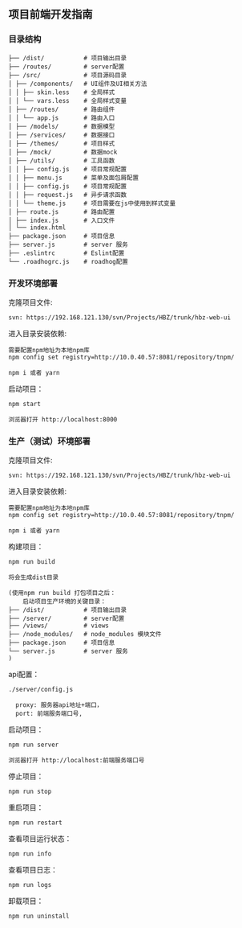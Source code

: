## 项目前端开发指南

### 目录结构

```
├── /dist/           # 项目输出目录
├── /routes/         # server配置
├── /src/            # 项目源码目录
│ ├── /components/   # UI组件及UI相关方法
│ │ ├── skin.less    # 全局样式
│ │ └── vars.less    # 全局样式变量
│ ├── /routes/       # 路由组件
│ │ └── app.js       # 路由入口
│ ├── /models/       # 数据模型
│ ├── /services/     # 数据接口
│ ├── /themes/       # 项目样式
│ ├── /mock/         # 数据mock
│ ├── /utils/        # 工具函数
│ │ ├── config.js    # 项目常规配置
│ │ ├── menu.js      # 菜单及面包屑配置
│ │ ├── config.js    # 项目常规配置
│ │ ├── request.js   # 异步请求函数
│ │ └── theme.js     # 项目需要在js中使用到样式变量
│ ├── route.js       # 路由配置
│ ├── index.js       # 入口文件
│ └── index.html
├── package.json     # 项目信息
├── server.js        # server 服务
├── .eslintrc        # Eslint配置
└── .roadhogrc.js    # roadhog配置
```




### 开发环境部署

克隆项目文件:

    svn: https://192.168.121.130/svn/Projects/HBZ/trunk/hbz-web-ui

进入目录安装依赖:

    需要配置npm地址为本地npm库
    npm config set registry=http://10.0.40.57:8081/repository/tnpm/ 
    
    npm i 或者 yarn

启动项目：

```
npm start 

浏览器打开 http://localhost:8000
```



### 生产（测试）环境部署

克隆项目文件:

    svn: https://192.168.121.130/svn/Projects/HBZ/trunk/hbz-web-ui

进入目录安装依赖:

    需要配置npm地址为本地npm库
    npm config set registry=http://10.0.40.57:8081/repository/tnpm/ 
    
    npm i 或者 yarn

构建项目：

```
npm run build

将会生成dist目录

(使用npm run build 打包项目之后：
    启动项目生产环境的关键目录：
├── /dist/           # 项目输出目录
├── /server/         # server配置
├── /views/          # views
├── /node_modules/   # node_modules 模块文件
├── package.json     # 项目信息
└── server.js        # server 服务
)
```
api配置：
```
./server/config.js

  proxy: 服务器api地址+端口，
  port: 前端服务端口号,

```

启动项目：

```
npm run server 

浏览器打开 http://localhost:前端服务端口号
```

停止项目：
 ```
 npm run stop

 ```

 重启项目：
 ```
 npm run restart

 ```

查看项目运行状态：

```
npm run info
```

查看项目日志：
 ```
 npm run logs
 ```

卸载项目：
 ```
 npm run uninstall
 ```
